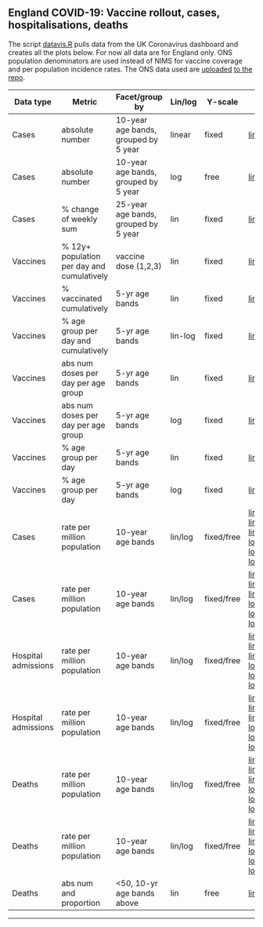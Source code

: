 ## England COVID-19: Vaccine rollout, cases, hospitalisations, deaths


The script [datavis.R](https://github.com/mbkoltai/uk_covid_datavis/blob/master/datavis.R) pulls data from the UK Coronavirus dashboard and creates all the plots below. For now all data are for England only.
ONS population denominators are used instead of NIMS for vaccine coverage and per population incidence rates. The ONS data used are [uploaded](https://github.com/mbkoltai/uk_covid_datavis/blob/master/ONS_2019_midpoint_population_estim_modified.csv) [to the repo](https://github.com/mbkoltai/uk_covid_datavis/blob/master/ons_all_age_groups_uk_england_2019.csv).

| Data type           | Metric                                     | Facet/group by                   | Lin/log | Y-scale    | Link                                                                                                                                                                                                                                                                                                                                                                                                                                                                                                                                                                                                                                                                                                                                                                                                                                                                                                                                                                                                                                                                                  | comment         |
  |---------------------|--------------------------------------------|--------------------------------------|---------|------------|---------------------------------------------------------------------------------------------------------------------------------------------------------------------------------------------------------------------------------------------------------------------------------------------------------------------------------------------------------------------------------------------------------------------------------------------------------------------------------------------------------------------------------------------------------------------------------------------------------------------------------------------------------------------------------------------------------------------------------------------------------------------------------------------------------------------------------------------------------------------------------------------------------------------------------------------------------------------------------------------------------------------------------------------------------------------------------------|-----------------|
  | Cases               | absolute number                            | 10-year age bands, grouped by 5 year | linear  | fixed      | [link](https://raw.githubusercontent.com/mbkoltai/uk_covid_datavis/master/england_cases_number_10_yr_agebands.png)                                                                                                                                                                                                                                                                                                                                                                                                                                                                                                                                                                                                                                                                                                                                                                                                                                                                                                                                                                    |                 |
  | Cases               | absolute number                            | 10-year age bands, grouped by 5 year | log     | free       | [link](https://raw.githubusercontent.com/mbkoltai/uk_covid_datavis/master/england_cases_number_10_yr_agebands_log.png)                                                                                                                                                                                                                                                                                                                                                                                                                                                                                                                                                                                                                                                                                                                                                                                                                                                                                                                                                                |                 |
  | Cases               | % change of weekly sum                     | 25-year age bands, grouped by 5 year | lin     | fixed      | [link](https://raw.githubusercontent.com/mbkoltai/uk_covid_datavis/master/england_cases_age_4groups_rollingsum_change.png)                                                                                                                                                                                                                                                                                                                                                                                                                                                                                                                                                                                                                                                                                                                                                                                                                                                                                                                                                            |                 |
  | Vaccines            | % 12y+ population per day and cumulatively | vaccine dose (1,2,3)                 | lin     | fixed      | [link](https://github.com/mbkoltai/uk_covid_datavis/raw/master/vaccine_data/vaccine_allage_phaseportrait_3rows.png)                                                                                                                                                                                                                                                                                                                                                                                                                                                                                                                                                                                                                                                                                                                                                                                                                                                                                                                                                                   |                 |
  | Vaccines            | % vaccinated cumulatively                  | 5-yr age bands                       | lin     | fixed      | [link](https://github.com/mbkoltai/uk_covid_datavis/raw/master/vaccine_data/vaccine_by_age_cumul.png)                                                                                                                                                                                                                                                                                                                                                                                                                                                                                                                                                                                                                                                                                                                                                                                                                                                                                                                                                                                 |                 |
  | Vaccines            | % age group per day and cumulatively       | 5-yr age bands                       | lin-log | fixed      | [link](https://github.com/mbkoltai/uk_covid_datavis/raw/master/vaccine_data/vaccine_by_age_phaseportrait_both_doses_line_log.png)                                                                                                                                                                                                                                                                                                                                                                                                                                                                                                                                                                                                                                                                                                                                                                                                                                                                                                                                                     |                 |
  | Vaccines            | abs num doses per day per age group        | 5-yr age bands                       | lin     | fixed      | [link](https://github.com/mbkoltai/uk_covid_datavis/raw/master/vaccine_data/vaccine_by_age_rate_absnum_lin.png)                                                                                                                                                                                                                                                                                                                                                                                                                                                                                                                                                                                                                                                                                                                                                                                                                                                                                                                                                                       |                 |
  | Vaccines            | abs num doses per day per age group        | 5-yr age bands                       | log     | fixed      | [link](https://github.com/mbkoltai/uk_covid_datavis/raw/master/vaccine_data/vaccine_by_age_rate_absnum_log.png)                                                                                                                                                                                                                                                                                                                                                                                                                                                                                                                                                                                                                                                                                                                                                                                                                                                                                                                                                                       |                 |
  | Vaccines            | % age group per day                        | 5-yr age bands                       | lin     | fixed      | [link](https://github.com/mbkoltai/uk_covid_datavis/raw/master/vaccine_data/vaccine_by_age_rate_lin.png)                                                                                                                                                                                                                                                                                                                                                                                                                                                                                                                                                                                                                                                                                                                                                                                                                                                                                                                                                                              |                 |
  | Vaccines            | % age group per day                        | 5-yr age bands                       | log     | fixed      | [link](https://raw.githubusercontent.com/mbkoltai/uk_covid_datavis/master/vaccine_data/vaccine_by_age_rate_log.png)                                                                                                                                                                                                                                                                                                                                                                                                                                                                                                                                                                                                                                                                                                                                                                                                                                                                                                                                                                                                                                                               |                 |
  | Cases               | rate per million population                | 10-year age bands                    | lin/log | fixed/free | [linear_nofacet](https://raw.githubusercontent.com/mbkoltai/uk_covid_datavis/master/cases_hosp_deaths_from_2021_07_01/england_cases_by_age_lineplot_linear_nofacet.png) [linear_free_facet](https://raw.githubusercontent.com/mbkoltai/uk_covid_datavis/master/cases_hosp_deaths_from_2021_07_01/england_cases_by_age_lineplot_linear.png) [linear_fixed_facet](https://raw.githubusercontent.com/mbkoltai/uk_covid_datavis/master/cases_hosp_deaths_from_2021_07_01/england_cases_by_age_lineplot_linear_yfixed.png) [log_nofacet](https://raw.githubusercontent.com/mbkoltai/uk_covid_datavis/master/cases_hosp_deaths_from_2021_07_01/england_cases_by_age_lineplot_log_nofacet.png) [log_free_facet](https://raw.githubusercontent.com/mbkoltai/uk_covid_datavis/master/cases_hosp_deaths_from_2021_07_01/england_cases_by_age_lineplot_log.png) [log_fixed_facet](https://raw.githubusercontent.com/mbkoltai/uk_covid_datavis/master/cases_hosp_deaths_from_2021_07_01/england_cases_by_age_lineplot_log_yfixed.png)                                                             | from 2021/07/01 |
  | Cases               | rate per million population                | 10-year age bands                    | lin/log | fixed/free | [linear_nofacet](https://raw.githubusercontent.com/mbkoltai/uk_covid_datavis/master/cases_hosp_deaths_from_2020_12_01/england_cases_by_age_lineplot_linear_nofacet.png) [linear_free_facet](https://raw.githubusercontent.com/mbkoltai/uk_covid_datavis/master/cases_hosp_deaths_from_2020_12_01/england_cases_by_age_lineplot_linear.png) [linear_fixed_facet](https://raw.githubusercontent.com/mbkoltai/uk_covid_datavis/master/cases_hosp_deaths_from_2020_12_01/england_cases_by_age_lineplot_linear_yfixed.png) [log_nofacet](https://raw.githubusercontent.com/mbkoltai/uk_covid_datavis/master/cases_hosp_deaths_from_2020_12_01/england_cases_by_age_lineplot_log_nofacet.png) [log_free_facet](https://raw.githubusercontent.com/mbkoltai/uk_covid_datavis/master/cases_hosp_deaths_from_2020_12_01/england_cases_by_age_lineplot_log.png) [log_fixed_facet](https://raw.githubusercontent.com/mbkoltai/uk_covid_datavis/master/cases_hosp_deaths_from_2020_12_01/england_cases_by_age_lineplot_log_yfixed.png)                                                             | from 2020/12/01 |
  | Hospital admissions | rate per million population                | 10-year age bands                    | lin/log | fixed/free | [linear_nofacet](https://raw.githubusercontent.com/mbkoltai/uk_covid_datavis/master/cases_hosp_deaths_from_2020_12_01/england_admissions_by_age_linear_nofacet.png) [linear_free_facet](https://raw.githubusercontent.com/mbkoltai/uk_covid_datavis/master/cases_hosp_deaths_from_2020_12_01/england_admissions_by_age_linear.png) [linear_fixed_facet](https://raw.githubusercontent.com/mbkoltai/uk_covid_datavis/master/cases_hosp_deaths_from_2020_12_01/england_admissions_by_age_linear_yfixed.png) [log_nofacet](https://raw.githubusercontent.com/mbkoltai/uk_covid_datavis/master/cases_hosp_deaths_from_2020_12_01/england_admissions_by_age_log_nofacet.png) [log_free_facet](https://raw.githubusercontent.com/mbkoltai/uk_covid_datavis/master/cases_hosp_deaths_from_2020_12_01/england_admissions_by_age_log.png) [log_fixed_facet](https://raw.githubusercontent.com/mbkoltai/uk_covid_datavis/master/cases_hosp_deaths_from_2020_12_01/england_admissions_by_age_log_yfixed.png)                                                             | from 2020/12/01 |
  | Hospital admissions | rate per million population                | 10-year age bands                    | lin/log | fixed/free | [linear_nofacet](https://raw.githubusercontent.com/mbkoltai/uk_covid_datavis/master/cases_hosp_deaths_from_2021_07_01/england_admissions_by_age_linear_nofacet.png) [linear_free_facet](https://raw.githubusercontent.com/mbkoltai/uk_covid_datavis/master/cases_hosp_deaths_from_2021_07_01/england_admissions_by_age_linear.png) [linear_fixed_facet](https://raw.githubusercontent.com/mbkoltai/uk_covid_datavis/master/cases_hosp_deaths_from_2021_07_01/england_admissions_by_age_linear_yfixed.png) [log_nofacet](https://raw.githubusercontent.com/mbkoltai/uk_covid_datavis/master/cases_hosp_deaths_from_2021_07_01/england_admissions_by_age_log_nofacet.png) [log_free_facet](https://raw.githubusercontent.com/mbkoltai/uk_covid_datavis/master/cases_hosp_deaths_from_2021_07_01/england_admissions_by_age_log.png) [log_fixed_facet](https://raw.githubusercontent.com/mbkoltai/uk_covid_datavis/master/cases_hosp_deaths_from_2021_07_01/england_admissions_by_age_log_yfixed.png) | from 2021/07/01 |
  | Deaths              | rate per million population                | 10-year age bands                    | lin/log | fixed/free | [linear_nofacet](https://raw.githubusercontent.com/mbkoltai/uk_covid_datavis/master/cases_hosp_deaths_from_2020_12_01/england_cases_by_age_lineplot_linear_nofacet.png) [linear_free_facet](https://raw.githubusercontent.com/mbkoltai/uk_covid_datavis/master/cases_hosp_deaths_from_2020_12_01/england_cases_by_age_lineplot_linear.png) [linear_fixed_facet](https://raw.githubusercontent.com/mbkoltai/uk_covid_datavis/master/cases_hosp_deaths_from_2020_12_01/england_cases_by_age_lineplot_linear_yfixed.png) [log_nofacet](https://raw.githubusercontent.com/mbkoltai/uk_covid_datavis/master/cases_hosp_deaths_from_2020_12_01/england_cases_by_age_lineplot_log_nofacet.png) [log_free_facet](https://raw.githubusercontent.com/mbkoltai/uk_covid_datavis/master/cases_hosp_deaths_from_2020_12_01/england_cases_by_age_lineplot_log.png) [log_fixed_facet](https://raw.githubusercontent.com/mbkoltai/uk_covid_datavis/master/cases_hosp_deaths_from_2020_12_01/england_cases_by_age_lineplot_log_yfixed.png)                                                             | from 2020/12/01 |
  | Deaths              | rate per million population                | 10-year age bands                    | lin/log | fixed/free | [linear_nofacet](https://raw.githubusercontent.com/mbkoltai/uk_covid_datavis/master/cases_hosp_deaths_from_2021_07_01/england_deaths_by_age_lineplot_linear_nofacet.png) [linear_free_facet](https://raw.githubusercontent.com/mbkoltai/uk_covid_datavis/master/cases_hosp_deaths_from_2021_07_01/england_deaths_by_age_lineplot_linear.png) [linear_fixed_facet](https://raw.githubusercontent.com/mbkoltai/uk_covid_datavis/master/cases_hosp_deaths_from_2021_07_01/england_deaths_by_age_lineplot_linear_yfixed.png) [log_nofacet](https://raw.githubusercontent.com/mbkoltai/uk_covid_datavis/master/cases_hosp_deaths_from_2021_07_01/england_deaths_by_age_lineplot_log_nofacet.png) [log_free_facet](https://raw.githubusercontent.com/mbkoltai/uk_covid_datavis/master/cases_hosp_deaths_from_2021_07_01/england_deaths_by_age_lineplot_log.png) [log_fixed_facet](https://raw.githubusercontent.com/mbkoltai/uk_covid_datavis/master/cases_hosp_deaths_from_2021_07_01/england_deaths_by_age_lineplot_log_yfixed.png)                                                 | from 2021/07/01 |
  | Deaths              | abs num and proportion                     | <50, 10-yr age bands above           | lin     | free       | [link](https://raw.githubusercontent.com/mbkoltai/uk_covid_datavis/master/cumul_deaths_by_age.png)                                                                                                                                                                                                                                                                                                                                                                                                                                                                                                                                                                                                                                                                                                                                                                                                                                                                                                                                                                                    |                 |

****

